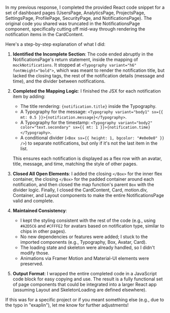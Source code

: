 In my previous response, I completed the provided React code snippet for a set of dashboard pages (UsersPage, AnalyticsPage, ProjectsPage, SettingsPage, ProfilePage, SecurityPage, and NotificationsPage). The original code you shared was truncated in the NotificationsPage component, specifically cutting off mid-way through rendering the notification items in the CardContent.

Here's a step-by-step explanation of what I did:

1. **Identified the Incomplete Section**: The code ended abruptly in the NotificationsPage's return statement, inside the mapping of `mockNotifications`. It stopped at `<Typography variant="h6" fontWeight="bold">`, which was meant to render the notification title, but lacked the closing tags, the rest of the notification details (message and time), and the divider between notifications.

2. **Completed the Mapping Logic**: I finished the JSX for each notification item by adding:
   - The title rendering: `{notification.title}` inside the Typography.
   - A Typography for the message: `<Typography variant="body1" sx={{ mt: 0.5 }}>{notification.message}</Typography>`.
   - A Typography for the timestamp: `<Typography variant="body2" color="text.secondary" sx={{ mt: 1 }}>{notification.time}</Typography>`.
   - A conditional divider (`<Box sx={{ height: 1, bgcolor: "#e0e0e0" }} />`) to separate notifications, but only if it's not the last item in the list.

   This ensures each notification is displayed as a flex row with an avatar, title, message, and time, matching the style of other pages.

3. **Closed All Open Elements**: I added the closing `</Box>` for the inner flex container, the closing `</Box>` for the padded container around each notification, and then closed the map function's parent `Box` with the divider logic. Finally, I closed the CardContent, Card, motion.div, Container, and Layout components to make the entire NotificationsPage valid and complete.

4. **Maintained Consistency**: 
   - I kept the styling consistent with the rest of the code (e.g., using `#A2D5C6` and `#CFFFE2` for avatars based on notification type, similar to chips in other pages).
   - No new dependencies or features were added; I stuck to the imported components (e.g., Typography, Box, Avatar, Card).
   - The loading state and skeleton were already handled, so I didn't modify those.
   - Animations via Framer Motion and Material-UI elements were preserved.

5. **Output Format**: I wrapped the entire completed code in a JavaScript code block for easy copying and use. The result is a fully functional set of page components that could be integrated into a larger React app (assuming Layout and SkeletonLoading are defined elsewhere).

If this was for a specific project or if you meant something else (e.g., due to the typo in "exaplin"), let me know for further adjustments!